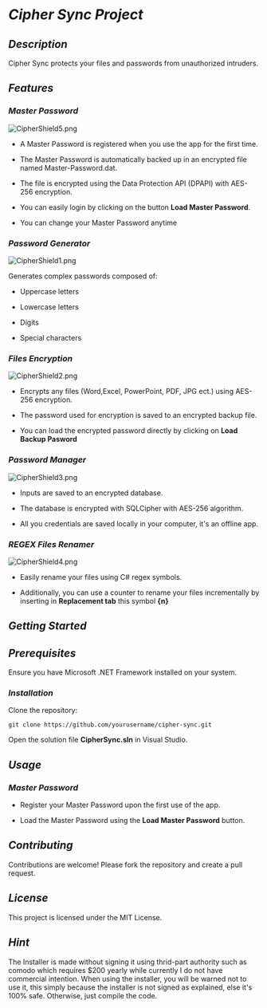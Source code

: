 # _Cipher Sync Project_

## _Description_
Cipher Sync protects your files and passwords from unauthorized intruders.

## _Features_

### _Master Password_

![CipherShield5.png](https://github.com/hamdi-bouasker/CipherSync/blob/master/CipherShield5.png)

- A Master Password is registered when you use the app for the first time.

- The Master Password is automatically backed up in an encrypted file named Master-Password.dat.

- The file is encrypted using the Data Protection API (DPAPI) with AES-256 encryption.

- You can easily login by clicking on the button **Load Master Password**.

- You can change your Master Password anytime

### _Password Generator_

![CipherShield1.png](https://github.com/hamdi-bouasker/CipherSync/blob/master/CipherShield1.png)

Generates complex passwords composed of:

- Uppercase letters

- Lowercase letters

- Digits

- Special characters

### _Files Encryption_

![CipherShield2.png](https://github.com/hamdi-bouasker/CipherSync/blob/master/CipherShield2.png)

- Encrypts any files (Word,Excel, PowerPoint, PDF, JPG ect.) using AES-256 encryption.

- The password used for encryption is saved to an encrypted backup file.

- You can load the encrypted password directly by clicking on **Load Backup Pasword**

### _Password Manager_

![CipherShield3.png](https://github.com/hamdi-bouasker/CipherSync/blob/master/CipherShield3.png)

- Inputs are saved to an encrypted database.

- The database is encrypted with SQLCipher with AES-256 algorithm.
- All you credentials are saved locally in your computer, it's an offline app.
  
### _REGEX Files Renamer_

![CipherShield4.png](https://github.com/hamdi-bouasker/CipherSync/blob/master/CipherShield4.png)

- Easily rename your files using C# regex symbols.

- Additionally, you can use a counter to rename your files incrementally by inserting in **Replacement tab** this symbol **{n}**

## _Getting Started_

## _Prerequisites_

Ensure you have Microsoft .NET Framework installed on your system.

### _Installation_

Clone the repository:

```git clone https://github.com/yourusername/cipher-sync.git```

Open the solution file **CipherSync.sln** in Visual Studio.

## _Usage_

### _Master Password_

- Register your Master Password upon the first use of the app.

- Load the Master Password using the **Load Master Password** button.

## _Contributing_

Contributions are welcome! Please fork the repository and create a pull request.

## _License_
This project is licensed under the MIT License.

## _Hint_

The Installer is made without signing it using thrid-part authority such as comodo which requires $200 yearly while currently I do not have commercial intention.
When using the installer, you will be warned not to use it, this simply because the installer is not signed as explained, else it's 100% safe.
Otherwise, just compile the code.

